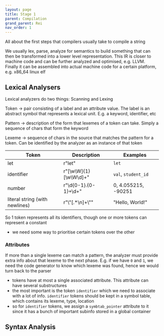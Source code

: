 ```yaml
---
layout: page
title: Stage 1
parent: Compilation
grand_parent: Rei
nav_order: 1
---
```


All about the first steps that compilers usually take to compile a string

We usually lex, parse, analyze for semantics to build something that can then be transformed into a lower level representation. This IR is closer to machine code and can be further analyzed and optimised, e.g. LLVM. Finally it can be assembled into actual machine code for a certain platform, e.g. x86_64 linux elf

## Lexical Analysers

Lexical analyzers do two things: Scanning and Lexing

Token -> pair consisting of a label and an attribute value. The label is an abstract symbol that represents a lexical unit. E.g. a keyword, identifier, etc

Pattern -> description of the form that lexemes of a token can take. Simply a sequence of chars that form the keyword

Lexeme -> sequence of chars in the source that matches the pattern for a token. Can be identified by the analyzer as an instance of that token

| Token | Description | Examples |
| --- | --- | --- |
| let | r"let" | `let` |
| identifier | r"[\w\W]{1}[\w\W\d]+" | `val`, `student_id` |
| number | r"\d{0-1}\.{0-1}+\d+" | 0, 4.055215, -90251 |
| literal string (with newlines) | r"\\"[.*\n]+\\""| "Hello, World!" |

So 1 token represents all its identifiers, though one or more tokens can represent a constant
- we need some way to prioritise certain tokens over the other

### Attributes

If more than a single lexeme can match a pattern, the analyzer must provide extra info about that lexeme to the next phase. E.g. if we have `0` and `1`, we need the code generator to know which lexeme was found, hence we would turn back to the parser

- tokens have at most a single associated attribute. This attribute can have several substructures
- the most important is the token `identifier` which we need to associate with a lot of info. `identifier` tokens should be kept in a symbol table, which contains its lexeme, type, location
- so for `identifier` tokens, we assign a `symbtab_pointer` attribute to it since it has a bunch of important subinfo stored in a global container



## Syntax Analysis


